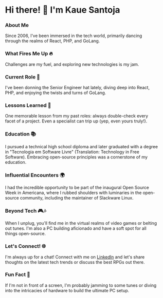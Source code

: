 # Hi there! 👋 I'm Kaue Santoja

### About Me
Since 2006, I've been immersed in the tech world, primarily dancing through the realms of React, PHP, and GoLang.

### What Fires Me Up 🔥
Challenges are my fuel, and exploring new technologies is my jam.

### Current Role 🚀
I've been donning the Senior Engineer hat lately, diving deep into React, PHP, and enjoying the twists and turns of GoLang.

### Lessons Learned 🌟
One memorable lesson from my past roles: always double-check every facet of a project. Even a specialist can trip up (yep, even yours truly!).

### Education 📚
I pursued a technical high school diploma and later graduated with a degree in "Tecnologia em Software Livre" (Translation: Technology in Free Software). Embracing open-source principles was a cornerstone of my education.

### Influential Encounters 🌍
I had the incredible opportunity to be part of the inaugural Open Source Week in Americana, where I rubbed shoulders with luminaries in the open-source community, including the maintainer of Slackware Linux.

### Beyond Tech 🎮🎶
When I unplug, you'll find me in the virtual realms of video games or belting out tunes. I'm also a PC building aficionado and have a soft spot for all things open-source.

### Let's Connect! 🌐
I'm always up for a chat! Connect with me on [LinkedIn](https://www.linkedin.com/in/santoja/) and let's share thoughts on the latest tech trends or discuss the best RPGs out there.

### Fun Fact 🎉
If I'm not in front of a screen, I'm probably jamming to some tunes or diving into the intricacies of hardware to build the ultimate PC setup.
